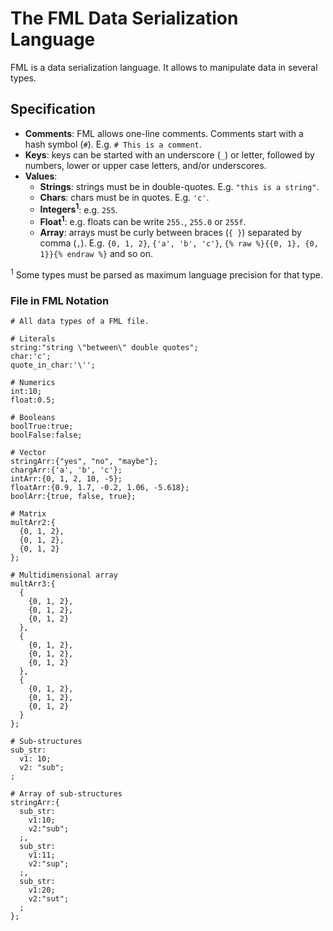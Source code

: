 # The FML Data Serialization Language

FML is a data serialization language. It allows to manipulate data in several types.

## Specification

- **Comments**: FML allows one-line comments. Comments start with a hash symbol (`#`). E.g. `# This is a comment`.
- **Keys**: keys can be started with an underscore (`_`) or letter, followed by numbers, lower or upper case letters, and/or underscores.
- **Values**:
  * **Strings**: strings must be in double-quotes. E.g. `"this is a string"`.
  <!-- * **Multiline Strings**: strings must be in backtick. E.g. `` `this is a string` ``. -->
  * **Chars**: chars must be in quotes. E.g. `'c'`.
  * **Integers<sup>1</sup>**: e.g. `255`.
  <!-- * **Other Base Integers<sup>1</sup>**: e.g. `0b255`, `0o255`, `0x255`. -->
  * **Float<sup>1</sup>**: e.g. floats can be write `255.`, `255.0` or `255f`.
  <!-- * **Scientific Notation Floats<sup>1</sup>**: e.g. `10-1`, `10+1`, `-10-5`. -->
  * **Array**: arrays must be curly between braces (`{ }`) separated by comma (`,`). E.g. `{0, 1, 2}`, `{'a', 'b', 'c'}`, `{% raw %}{{0, 1}, {0, 1}}{% endraw %}` and so on.

<sup>1</sup> Some types must be parsed as maximum language precision for that type.

### File in FML Notation

```fml
# All data types of a FML file.

# Literals
string:"string \"between\" double quotes";
char:'c';
quote_in_char:'\'';

# Numerics
int:10;
float:0.5;

# Booleans
boolTrue:true;
boolFalse:false;

# Vector
stringArr:{"yes", "no", "maybe"};
chargArr:{'a', 'b', 'c'};
intArr:{0, 1, 2, 10, -5};
floatArr:{0.9, 1.7, -0.2, 1.06, -5.618};
boolArr:{true, false, true};

# Matrix
multArr2:{
  {0, 1, 2},
  {0, 1, 2},
  {0, 1, 2}
};

# Multidimensional array
multArr3:{
  {
    {0, 1, 2},
    {0, 1, 2},
    {0, 1, 2}
  },
  {
    {0, 1, 2},
    {0, 1, 2},
    {0, 1, 2}
  },
  {
    {0, 1, 2},
    {0, 1, 2},
    {0, 1, 2}
  }
};

# Sub-structures
sub_str:
  v1: 10;
  v2: "sub";
;

# Array of sub-structures
stringArr:{
  sub_str:
    v1:10;
    v2:"sub";
  ;,
  sub_str:
    v1:11;
    v2:"sup";
  ;,
  sub_str:
    v1:20;
    v2:"sut";
  ;
};
```
